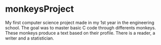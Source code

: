 # monkeysProject
My first computer science project made in my 1st year in the engineering school. The goal was to master basic C code through differents monkeys. These monkeys produce a text based on their profile. There is a reader, a writer and a statistician.  
